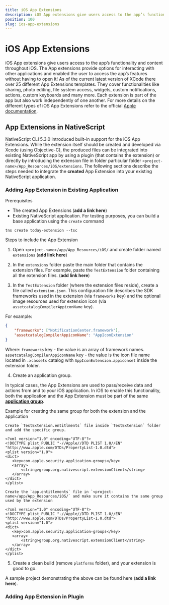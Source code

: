 ```yaml
---
title: iOS App Extensions
description: iOS App extensions give users access to the app’s functionality and content throughout iOS. The App extensions provide options for interacting with other applications and enabled the user to access the app’s features without having to open it!
position: 100
slug: ios-app-extensions
---
```


# iOS App Extensions

iOS App extensions give users access to the app’s functionality and content throughout iOS. The App extensions provide options for interacting with other applications and enabled the user to access the app’s features without having to open it! As of the current latest version of XCode there over 25 different App Extensions templates. They cover functionalities like sharing, photo editing, file system access, widgets, custom notifications, actions, custom keyboards and many more. Each extension is part of the app but also work independently of one another. For more details on the different types of iOS App Extensions refer to the official [Apple documentation](https://developer.apple.com/app-extensions/).

## App Extensions in NativeScript

NativeScript CLI 5.3.0 introduced built-in support for the iOS App Extensions. While the extension itself should be created and developed via Xcode (using Objective-C), the produced files can be integrated into existing NativeScript app by using a plugin (that contains the extension) or directly by introducing the extension file in folder particular folder `<project-name>/App_Resources/iOS/extensions`.  The following sections describe the steps needed to integrate the **created** App Extension into your existing NativeScript application.


### Adding App Extension in Existing Application

Prerequisites

- The created App Extensions (**add a link here**)
- Existing NativeScript application. For testing purposes, you can build a base application using the `create` command

```
tns create today-extension --tsc
```

Steps to include the App Extension

 1. Open `<project-name>/app/App_Resources/iOS/` and create folder named `extensions` (**add link here**)

 2. In the `extensions` folder paste the main folder that contains the extension files. For example, paste the `TestExtension` folder containing all the extension files. (**add link here**)

 3. In the `TestExtension` folder (where the extension files reside), create a file called `extension.json`. This configuration file describes the SDK frameworks used in the extension (via `frameworks` key) and the optional image resources used for extension icon (via `assetcatalogCompilerAppiconName` key).
 
 For example:
```JSON
{
    "frameworks": ["NotificationCenter.framework"],
    "assetcatalogCompilerAppiconName": "AppIconExtension"
}
```

Where:
 `frameworks` key - the value is an array of framework names.
 `assetcatalogCompilerAppiconName` key - the value is the icon file name located in `.xcassets` catalog with `AppIconExtension.appiconset` inside the extension folder. 

4. Create an application group.

 In typical cases, the App Extensions are used to pass/receive data and actions from and to your iOS application. In iOS to enable this functionality, both the application and the App Extension must be part of the same [**application group**](https://developer.apple.com/documentation/bundleresources/entitlements/com_apple_security_application-groups?language=objc). 

Example for creating the same group for both the extension and the application
     
    Create `TestExtension.entitlments` file inside `TestExtension` folder and add the specific group.
 ```plist
<?xml version="1.0" encoding="UTF-8"?>
<!DOCTYPE plist PUBLIC "-//Apple//DTD PLIST 1.0//EN" "http://www.apple.com/DTDs/PropertyList-1.0.dtd">
<plist version="1.0">
<dict>
    <key>com.apple.security.application-groups</key>
    <array>
        <string>group.org.nativescript.extensionClient</string>
    </array>
</dict>
</plist>
 ```

    Create the `app.entitlements` file in `<project-name>/app/App_Resources/iOS/` and make sure it contains the same group used by the extension
 ```plist
<?xml version="1.0" encoding="UTF-8"?>
<!DOCTYPE plist PUBLIC "-//Apple//DTD PLIST 1.0//EN" "http://www.apple.com/DTDs/PropertyList-1.0.dtd">
<plist version="1.0">
<dict>
    <key>com.apple.security.application-groups</key>
    <array>
        <string>group.org.nativescript.extensionClient</string>
    </array>
</dict>
</plist>
 ```

5. Create a clean build (remove `platforms` folder), and your extension is good to go.

A sample project demonstrating the above can be found here (**add a link here**).

### Adding App Extension in Plugin